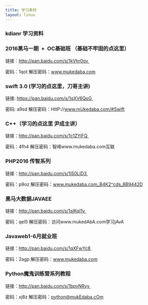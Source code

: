 ```yaml
---
title: 学习素材
layout: linux
---
```


###  kdianr 学习资料

### 2016黑马一期  +  OC基础班 （基础不牢固的点这里）

链接：http://pan.baidu.com/s/1kVhr0ov 

密码：1qot
解压密码：www.mukedaba.com

### swift 3.0 (学习的点这里，刀哥主讲)

链接: https://pan.baidu.com/s/1qXV6QoG 

密码: a9sd
解压密码：HttP://www.mUkedaba.com/#Swift

### C++（学习的点这里 尹成主讲）

链接：http://pan.baidu.com/s/1c1ZYiFQ 

密码：4fh4
解压密码：智峰www.mukedaba.com互联

### PHP2016 传智系列

链接：http://pan.baidu.com/s/1i50LID3 

密码：p9oz
解压密码：www.mukedaba.com_B4K2^cds_8B9442D

### 黑马大数据JAVAEE

链接：http://pan.baidu.com/s/1slKqI1v 

密码：qel5
解压密码：访问www.mukedAbA.com学习jAvA

### Javaweb1-6月就业班

链接：http://pan.baidu.com/s/1qXFwYc8 

密码：2agp
解压密码：www.mukedaba.com

### Python魔鬼训练营系列教程

链接：http://pan.baidu.com/s/1bpvNRyv 

密码：xj8z
解压密码：python@mukEdaba.cOm
